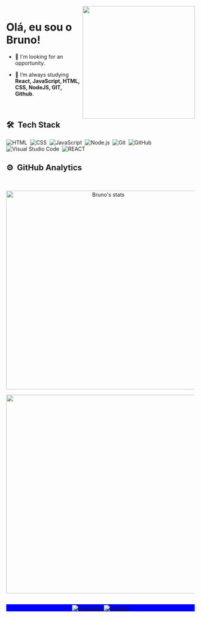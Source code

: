 <img align="right" width="300em" height="300em" src="https://github.com/birobirobiro/birobirobiro/blob/master/animation_500_kv8i962g.gif?raw=true"/>
<h1 align="left">Olá, eu sou o Bruno!</h1>


- 🔭  I'm looking for an opportunity.

- 🌱  I’m always studying **React, JavaScript, HTML, CSS, NodeJS, GIT, Github**.

<br>

## 🛠 &nbsp;Tech Stack

![HTML](https://img.shields.io/badge/-HTML-05122A?style=flat&logo=HTML5)&nbsp;
![CSS](https://img.shields.io/badge/-CSS-05122A?style=flat&logo=CSS3&logoColor=1572B6)&nbsp;
![JavaScript](https://img.shields.io/badge/-JavaScript-05122A?style=flat&logo=javascript)&nbsp;
![Node.js](https://img.shields.io/badge/-Node.js-05122A?style=flat&logo=node.js)&nbsp;
![Git](https://img.shields.io/badge/-Git-05122A?style=flat&logo=git)&nbsp;
![GitHub](https://img.shields.io/badge/-GitHub-05122A?style=flat&logo=github)&nbsp;
![Visual Studio Code](https://img.shields.io/badge/-VS%20Code-05122A?style=flat&logo=visual-studio-code&logoColor=007ACC)&nbsp;
![REACT](https://img.shields.io/badge/-react-05122A?style=flat&logo=REACT)&nbsp;

## ⚙️ &nbsp;GitHub Analytics
<br>

<p align="center">
<img width="530em" src="https://github-readme-stats.vercel.app/api?username=brunogoncalvesferreira&show_icons=true&theme=nightowl" alt="Bruno's stats"/>
  
<div align="center">
<img width="530em" src="https://github-readme-stats.vercel.app/api/top-langs/?username=brunogoncalvesferreira&layout=compact&hide_border=true&theme=onedark"> 
</div>
</p>

##

<p align="center" style="background:blue">
  <a href="https://www.instagram.com/brunogonferreira/" target="_blank">
 <img align="center" src="https://img.shields.io/badge/-brunogonferreira-05122A?style=flat&logo=instagram" alt="instagram"/>
</a>
<a href="https://www.linkedin.com/in/bruno-gon%C3%A7alves-ferreira-9a4793184/" target="_blank">
  <img align="center" src="https://img.shields.io/badge/-brunogoncalvesferreira-05122A?style=flat&logo=linkedin" alt="linkedin"/>
</a>
</p>
